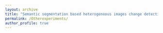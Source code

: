 ```yaml
---
layout: archive
title: "Semantic segmentation based heterogeneous images change detection"
permalink: /Otherexperiments/
author_profile: true
---
```



